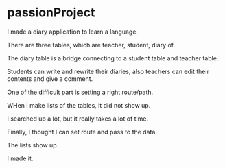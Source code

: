 # passionProject

I made a diary application to learn a language.

There are three tables, which are teacher, student, diary of.

The diary table is a bridge connecting to a student table and teacher table.

Students can write and rewrite their diaries, also teachers can edit their contents and give a comment.

One of the difficult part is setting a right route/path.

WHen I make lists of the tables, it did not show up. 

I searched up a lot, but it really takes a lot of time.

Finally, I thought I can set route and pass to the data.

The lists show up.

I made it.
